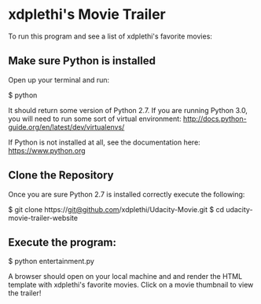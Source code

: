 # xdplethi's Movie Trailer
To run this program and see a list of xdplethi's favorite movies:

## Make sure Python is installed

Open up your terminal and run:

$ python

It should return some version of Python 2.7. If you are running Python 3.0, you will need to run some sort of virtual environment: http://docs.python-guide.org/en/latest/dev/virtualenvs/

If Python is not installed at all, see the documentation here: https://www.python.org

## Clone the Repository

Once you are sure Python 2.7 is installed correctly execute the following:

$ git clone https://git@github.com/xdplethi/Udacity-Movie.git
$ cd udacity-movie-trailer-website

## Execute the program:

$ python entertainment.py

A browser should open on your local machine and and render the HTML template with xdplethi's favorite movies. Click on a movie thumbnail to view the trailer!
